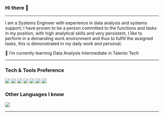 ### Hi there 👋
---
I am a Systems Engineer with experience in data analysis and systems support; I have proven to be a person committed to the functions and tasks in my position, with high analytical skills and very persistent, I like to perform in a demanding work environment and thus to fulfill the assigned tasks, this is demonstrated in my daily work and personal.

 🌱 I’m currently learning Data Analysis Intermediate in Talento Tech
 
---

### Tech & Tools Preference

<img src="https://img.shields.io/badge/-Python-black?style=flat&logo=python&logoColor=white">
<img src="https://img.shields.io/badge/-HTML5-E34F26?style=flat&logo=html5&logoColor=white"> 
<img src="https://img.shields.io/badge/-CSS3-1572B6?style=flat&logo=css3&logoColor=white">
<img src="https://img.shields.io/badge/-Bootstrap-563D7C?style=flat&logo=bootstrap&logoColor=white">
<img src="https://img.shields.io/badge/-JavaScript-eed718?style=flat&logo=javascript&logoColor=ffffff">
<img src="https://img.shields.io/badge/-MySQL-F29111?style=flat&logo=mysql&logoColor=FFFFFF">
<img src="http://img.shields.io/badge/-VS%20Code-007ACC?style=flat&logo=visual%20studio%20code&logoColor=white">

### Other Languages I know
<img src="http://img.shields.io/badge/-Java-F89820?style=flat&logo=java&logoColor=white">

---

[linkedin]: https://www.linkedin.com/in/santiago-gualterosg/
